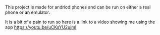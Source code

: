 This project is made for andriod phones and can be run on either a real phone or an emulator. 

It is a bit of a pain to run so here is a link to a video showing me using the app https://youtu.be/uCKsYU2ujmI
